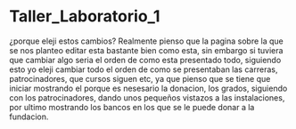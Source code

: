 # Taller_Laboratorio_1
¿porque eleji estos cambios?
	Realmente pienso que la pagina sobre la que se nos planteo editar esta bastante bien
	como esta, sin embargo si tuviera que cambiar algo seria el orden de como esta presentado
	todo, siguiendo esto yo eleji cambiar todo el orden de como se presentaban las carreras, 
	patrocinadores, que cursos siguen etc, ya que pienso que se tiene que iniciar mostrando
	el porque es nesesario la donacion, los grados, siguiendo con
	los patrocinadores, dando unos pequeños vistazos a las instalaciones, por ultimo
	mostrando los bancos en los que se le puede donar a la fundacion.